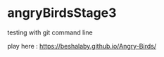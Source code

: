 # angryBirdsStage3
testing with git command line

play here : https://beshalaby.github.io/Angry-Birds/


